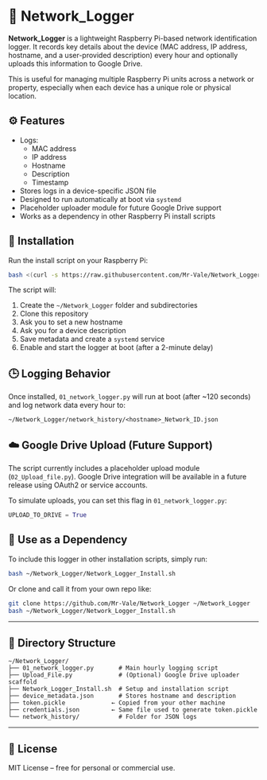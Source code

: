 
# 📡 Network_Logger

**Network_Logger** is a lightweight Raspberry Pi-based network identification logger. It records key details about the device (MAC address, IP address, hostname, and a user-provided description) every hour and optionally uploads this information to Google Drive.

This is useful for managing multiple Raspberry Pi units across a network or property, especially when each device has a unique role or physical location.

## ⚙️ Features

- Logs:
  - MAC address
  - IP address
  - Hostname
  - Description
  - Timestamp
- Stores logs in a device-specific JSON file
- Designed to run automatically at boot via `systemd`
- Placeholder uploader module for future Google Drive support
- Works as a dependency in other Raspberry Pi install scripts

## 🚀 Installation

Run the install script on your Raspberry Pi:

```bash
bash <(curl -s https://raw.githubusercontent.com/Mr-Vale/Network_Logger/main/Network_Logger_Install.sh)
```

The script will:

1. Create the `~/Network_Logger` folder and subdirectories
2. Clone this repository
3. Ask you to set a new hostname
4. Ask you for a device description
5. Save metadata and create a `systemd` service
6. Enable and start the logger at boot (after a 2-minute delay)

## 🕒 Logging Behavior

Once installed, `01_network_logger.py` will run at boot (after ~120 seconds) and log network data every hour to:

```
~/Network_Logger/network_history/<hostname>_Network_ID.json
```

## ☁️ Google Drive Upload (Future Support)

The script currently includes a placeholder upload module (`02_Upload_file.py`). Google Drive integration will be available in a future release using OAuth2 or service accounts.

To simulate uploads, you can set this flag in `01_network_logger.py`:

```python
UPLOAD_TO_DRIVE = True
```

## 📌 Use as a Dependency

To include this logger in other installation scripts, simply run:

```bash
bash ~/Network_Logger/Network_Logger_Install.sh
```

Or clone and call it from your own repo like:

```bash
git clone https://github.com/Mr-Vale/Network_Logger ~/Network_Logger
bash ~/Network_Logger/Network_Logger_Install.sh
```

---

## 📁 Directory Structure

```
~/Network_Logger/
├── 01_network_logger.py       # Main hourly logging script
├── Upload_File.py             # (Optional) Google Drive uploader scaffold
├── Network_Logger_Install.sh  # Setup and installation script
├── device_metadata.json       # Stores hostname and description
├── token.pickle             ← Copied from your other machine
├── credentials.json         ← Same file used to generate token.pickle
└── network_history/           # Folder for JSON logs
```
---

## 📄 License

MIT License – free for personal or commercial use.
